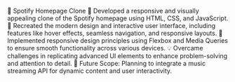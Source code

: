 🎵 Spotify Homepage Clone
🚀 Developed a responsive and visually appealing clone of the Spotify homepage using HTML, CSS, and JavaScript.
🎨 Recreated the modern design and interactive user interface, including features like hover effects, seamless navigation, and responsive layouts.
📱 Implemented responsive design principles using Flexbox and Media Queries to ensure smooth functionality across various devices.
💡 Overcame challenges in replicating advanced UI elements to enhance problem-solving and attention to detail.
🌟 Future Scope: Planning to integrate a music streaming API for dynamic content and user interactivity.
